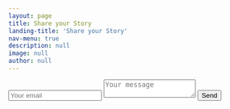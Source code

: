 ```yaml
---
layout: page
title: Share your Story
landing-title: 'Share your Story'
nav-menu: true
description: null
image: null
author: null
---
```


<form method="POST" action="http://formspree.io/joseph.mcarthur.10@gmail.com">
  <input type="email" name="email" placeholder="Your email">
  <textarea name="message" placeholder="Your message"></textarea>
  <button type="submit">Send</button>
</form>
